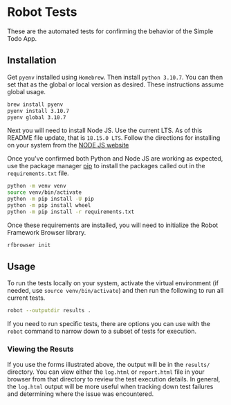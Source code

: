 # Robot Tests

These are the automated tests for confirming the behavior of the Simple Todo App.

## Installation

Get `pyenv` installed using `Homebrew`. Then install `python 3.10.7`. You can then set that as the global or local version as desired. These instructions assume global usage.

```bash
brew install pyenv
pyenv install 3.10.7
pyenv global 3.10.7
```

Next you will need to install Node JS. Use the current LTS. As of this README file update, that is `18.15.0 LTS`. Follow the directions for installing on your system from the [NODE JS website](https://nodejs.org/en/)

Once you've confirmed both Python and Node JS are working as expected, use the package manager [pip](https://pip.pypa.io/en/stable/) to install the packages called out in the `requirements.txt` file.

```bash
python -m venv venv
source venv/bin/activate
python -m pip install -U pip
python -m pip install wheel
python -m pip install -r requirements.txt
```

Once these requirements are installed, you will need to initialize the Robot Framework Browser library.

```bash
rfbrowser init
```

## Usage

To run the tests locally on your system, activate the virtual environment (if needed, use `source venv/bin/activate`) and then run the following to run all current tests.

```bash
robot --outputdir results .
```

If you need to run specific tests, there are options you can use with the `robot` command to narrow down to a subset of tests for execution.

### Viewing the Resuts

If you use the forms illustrated above, the output will be in the `results/` directory. You can view either the `log.html` or `report.html` file in your browser from that directory to review the test execution details. In general, the `log.html` output will be more useful when tracking down test failures and determining where the issue was encountered.
